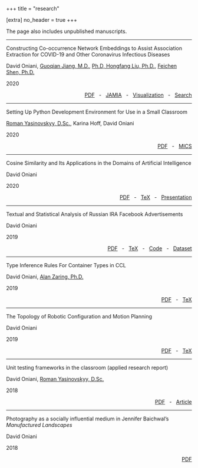 +++
title = "research"

[extra]
no_header = true
+++

The page also includes unpublished manuscripts.

---

Constructing Co-occurrence Network Embeddings to Assist Association Extraction
for COVID-19 and Other Coronavirus Infectious Diseases

David Oniani,
[Guoqian Jiang, M.D.][guoqian_jiang],
[Ph.D, Hongfang Liu, Ph.D.][hongfang_liu],
[Feichen Shen, Ph.D.][feichen_shen]

2020

<div style="text-align: right;">
  <a href="co-occurence-network-embeddings.pdf">PDF</a>
  &nbsp; - &nbsp;
  <a href="https://academic.oup.com/jamia/advance-article/doi/10.1093/jamia/ocaa117/5847598">JAMIA</a>
  &nbsp; - &nbsp;
  <a href="https://www.davidoniani.com/covid-19-network/">Visualization</a>
  &nbsp; - &nbsp;
  <a href="https://www.davidoniani.com/covid-19-network-search/">Search</a>
</div>

---

Setting Up Python Development Environment for Use in a Small Classroom

[Roman Yasinovskyy, D.Sc.][roman_yasinovskyy], Karina Hoff, David Oniani

2020

<div style="text-align: right;">
  <a href="mics2020-paper.pdf">PDF</a>
  &nbsp; - &nbsp;
  <a href="http://www.micsymposium.org/mics_2020_Proceedings/MICS_2020_Proceedings.htm">MICS</a>
</div>

---

Cosine Similarity and Its Applications in the Domains of Artificial Intelligence

David Oniani

2020

<div style="text-align: right;">
  <a href="cosine-similarity-and-ai.pdf">PDF</a>
  &nbsp; - &nbsp;
  <a href="https://github.com/oniani/cosine-similarity-and-ai/tree/master/paper">TeX</a>
  &nbsp; - &nbsp;
  <a href="cosine-similarity-and-ai-presentation.pdf">Presentation</a>
</div>

---

Textual and Statistical Analysis of Russian IRA Facebook Advertisements

David Oniani

2019

<div style="text-align: right;">
  <a href="ira-analysis.pdf">PDF</a>
  &nbsp; - &nbsp;
  <a href="https://github.com/oniani/ira-analysis/tree/master/paper">TeX</a>
  &nbsp; - &nbsp;
  <a href="https://github.com/oniani/ira-analysis">Code</a>
  &nbsp; - &nbsp;
  <a href="https://www.davidoniani.com/datasets#russian-internet-research-agency-ira-facebook-advertisements-datasets">Dataset</a>
</div>

---

Type Inference Rules For Container Types in CCL

David Oniani, [Alan Zaring, Ph.D.][alan_zaring]

2019

<div style="text-align: right;">
  <a href="ccl-rules.pdf">PDF</a>
  &nbsp; - &nbsp;
  <a href="https://github.com/oniani/ccl-container-types/tree/master/paper">TeX</a>
</div>

---

The Topology of Robotic Configuration and Motion Planning

David Oniani

2019

<div style="text-align: right;">
  <a href="agv-paper.pdf">PDF</a>
  &nbsp; - &nbsp;
  <a href="https://github.com/oniani/ugmath/tree/master/Topology/agv-paper">TeX</a>
</div>

---

Unit testing frameworks in the classroom (applied research report)

David Oniani, [Roman Yasinovskyy, D.Sc.][roman_yasinovskyy]

2018

<div style="text-align: right;">
  <a href="summer-2018-research-report.pdf">PDF</a>
  &nbsp; - &nbsp;
  <a href="https://www.luther.edu/headlines/?story_id=819818">Article</a>
</div>

---

Photography as a socially influential medium in Jennifer Baichwal’s _Manufactured Landscapes_

David Oniani

2018

<div style="text-align: right;">
  <a href="baichwal-manufactured-landscapes.pdf">PDF</a>
</div>

[alan_zaring]: https://www.luther.edu/computer-science/faculty/
[feichen_shen]: https://www.mayo.edu/research/faculty/shen-feichen-ph-d/bio-20238745
[guoqian_jiang]: https://www.mayo.edu/research/faculty/jiang-guoqian-m-d-ph-d/bio-00093912
[hongfang_liu]: https://www.mayo.edu/research/faculty/liu-hongfang-ph-d/bio-00055092
[roman_yasinovskyy]: https://www.luther.edu/computer-science/faculty/

